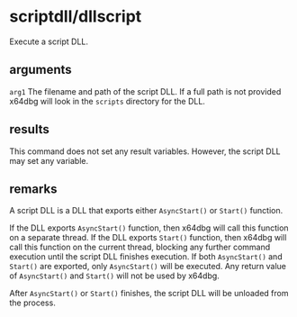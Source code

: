 # scriptdll/dllscript

Execute a script DLL.

## arguments

`arg1` The filename and path of the script DLL. If a full path is not provided x64dbg will look in the `scripts` directory for the DLL.

## results

This command does not set any result variables. However, the script DLL may set any variable.

## remarks

A script DLL is a DLL that exports either `AsyncStart()` or `Start()` function.

If the DLL exports `AsyncStart()` function, then x64dbg will call this function on a separate thread. If the DLL exports `Start()` function, then x64dbg will call this function on the current thread, blocking any further command execution until the script DLL finishes execution. If both `AsyncStart()` and `Start()` are exported, only `AsyncStart()` will be executed. Any return value of `AsyncStart()` and `Start()` will not be used by x64dbg.

After `AsyncStart()` or `Start()` finishes, the script DLL will be unloaded from the process.
